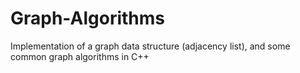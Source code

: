 Graph-Algorithms
================

Implementation of a graph data structure (adjacency list), and some common graph algorithms in C++
